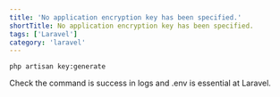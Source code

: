 ```yaml
---
title: 'No application encryption key has been specified.'
shortTitle: No application encryption key has been specified.
tags: ['Laravel']
category: 'laravel'
---
```


```
php artisan key:generate
```

Check the command is success in logs and .env is essential at Laravel.

